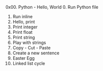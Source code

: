 
0x00. Python - Hello, World
0. Run Python file
1. Run inline
2. Hello, print
3. Print integer
4. Print float
5. Print string
6. Play with strings
7. Copy - Cut - Paste
8. Create a new sentence
9. Easter Egg
10. Linked list cycle

